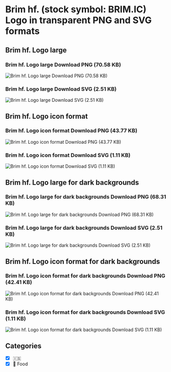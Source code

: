# Brim hf. (stock symbol: BRIM.IC) Logo in transparent PNG and SVG formats

## Brim hf. Logo large

### Brim hf. Logo large Download PNG (70.58 KB)

![Brim hf. Logo large Download PNG (70.58 KB)](/img/orig/BRIM.IC_BIG-c8eea354.png)

### Brim hf. Logo large Download SVG (2.51 KB)

![Brim hf. Logo large Download SVG (2.51 KB)](/img/orig/BRIM.IC_BIG-09351cb9.svg)

## Brim hf. Logo icon format

### Brim hf. Logo icon format Download PNG (43.77 KB)

![Brim hf. Logo icon format Download PNG (43.77 KB)](/img/orig/BRIM.IC-ad6a8429.png)

### Brim hf. Logo icon format Download SVG (1.11 KB)

![Brim hf. Logo icon format Download SVG (1.11 KB)](/img/orig/BRIM.IC-ad8e2a9f.svg)

## Brim hf. Logo large for dark backgrounds

### Brim hf. Logo large for dark backgrounds Download PNG (68.31 KB)

![Brim hf. Logo large for dark backgrounds Download PNG (68.31 KB)](/img/orig/BRIM.IC_BIG.D-f4af2c83.png)

### Brim hf. Logo large for dark backgrounds Download SVG (2.51 KB)

![Brim hf. Logo large for dark backgrounds Download SVG (2.51 KB)](/img/orig/BRIM.IC_BIG.D-0e930ea6.svg)

## Brim hf. Logo icon format for dark backgrounds

### Brim hf. Logo icon format for dark backgrounds Download PNG (42.41 KB)

![Brim hf. Logo icon format for dark backgrounds Download PNG (42.41 KB)](/img/orig/BRIM.IC.D-b4fd76f4.png)

### Brim hf. Logo icon format for dark backgrounds Download SVG (1.11 KB)

![Brim hf. Logo icon format for dark backgrounds Download SVG (1.11 KB)](/img/orig/BRIM.IC.D-0504a930.svg)



## Categories
- [x] 🇮🇸
- [x] 🍴 Food
